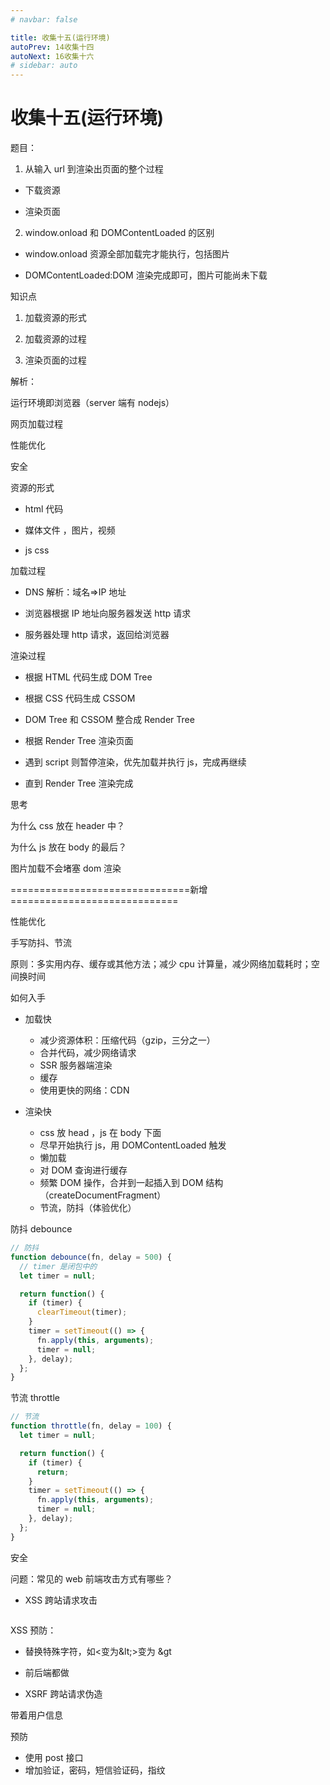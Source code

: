 ```yaml
---
# navbar: false

title: 收集十五(运行环境)
autoPrev: 14收集十四
autoNext: 16收集十六
# sidebar: auto
---
```


# 收集十五(运行环境)

题目：

1. 从输入 url 到渲染出页面的整个过程

- 下载资源

- 渲染页面

2. window.onload 和 DOMContentLoaded 的区别

- window.onload 资源全部加载完才能执行，包括图片

- DOMContentLoaded:DOM 渲染完成即可，图片可能尚未下载

知识点

1. 加载资源的形式

2. 加载资源的过程

3. 渲染页面的过程

解析：

运行环境即浏览器（server 端有 nodejs）

网页加载过程

性能优化

安全

资源的形式

- html 代码

- 媒体文件 ，图片，视频

- js css

加载过程

- DNS 解析：域名=>IP 地址

- 浏览器根据 IP 地址向服务器发送 http 请求

- 服务器处理 http 请求，返回给浏览器

渲染过程

- 根据 HTML 代码生成 DOM Tree

- 根据 CSS 代码生成 CSSOM

- DOM Tree 和 CSSOM 整合成 Render Tree

- 根据 Render Tree 渲染页面

- 遇到 script 则暂停渲染，优先加载并执行 js，完成再继续

- 直到 Render Tree 渲染完成

思考

为什么 css 放在 header 中？

为什么 js 放在 body 的最后？

图片加载不会堵塞 dom 渲染

===============================新增=============================

性能优化

手写防抖、节流

原则：多实用内存、缓存或其他方法；减少 cpu 计算量，减少网络加载耗时；空间换时间

如何入手

- 加载快

  - 减少资源体积：压缩代码（gzip，三分之一）
  - 合并代码，减少网络请求
  - SSR 服务器端渲染
  - 缓存
  - 使用更快的网络：CDN

- 渲染快

  - css 放 head ，js 在 body 下面
  - 尽早开始执行 js，用 DOMContentLoaded 触发
  - 懒加载
  - 对 DOM 查询进行缓存
  - 频繁 DOM 操作，合并到一起插入到 DOM 结构（createDocumentFragment）
  - 节流，防抖（体验优化）

防抖 debounce

```js
// 防抖
function debounce(fn, delay = 500) {
  // timer 是闭包中的
  let timer = null;

  return function() {
    if (timer) {
      clearTimeout(timer);
    }
    timer = setTimeout(() => {
      fn.apply(this, arguments);
      timer = null;
    }, delay);
  };
}
```

节流 throttle

```js
// 节流
function throttle(fn, delay = 100) {
  let timer = null;

  return function() {
    if (timer) {
      return;
    }
    timer = setTimeout(() => {
      fn.apply(this, arguments);
      timer = null;
    }, delay);
  };
}
```

安全

问题：常见的 web 前端攻击方式有哪些？

- XSS 跨站请求攻击

<img :src="$withBase('/面试/XSS攻击.png')">

XSS 预防：

- 替换特殊字符，如<变为\&lt;>变为 &gt
- 前后端都做

- XSRF 跨站请求伪造

带着用户信息

预防

- 使用 post 接口
- 增加验证，密码，短信验证码，指纹
